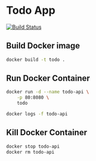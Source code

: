 # Todo App

[![Build Status](https://travis-ci.org/luckysoo3516/spring-boot-todo.svg?branch=master)](https://travis-ci.org/luckysoo3516/spring-boot-todo)

## Build Docker image

```bash
docker build -t todo .
```

## Run Docker Container

```bash
docker run -d --name todo-api \
    -p 80:8080 \
    todo

docker logs -f todo-api
```

## Kill Docker Container

```bash
docker stop todo-api
docker rm todo-api
```
